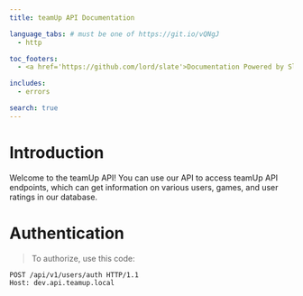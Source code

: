 ```yaml
---
title: teamUp API Documentation

language_tabs: # must be one of https://git.io/vQNgJ
  - http

toc_footers:
  - <a href='https://github.com/lord/slate'>Documentation Powered by Slate</a>

includes:
  - errors

search: true
---
```


# Introduction

Welcome to the teamUp API! You can use our API to access teamUp API endpoints, which can get information on various users, games, and user ratings in our database.

# Authentication
> To authorize, use this code:

```http
POST /api/v1/users/auth HTTP/1.1
Host: dev.api.teamup.local

```